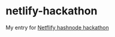 # netlify-hackathon
My entry for [Netflify hashnode hackathon](https://townhall.hashnode.com/netlify-hackathon)
